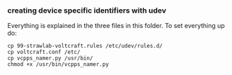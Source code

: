 
### creating device specific identifiers with udev

Everything is explained in the three files in this folder.
To set everything up do:

    cp 99-strawlab-voltcraft.rules /etc/udev/rules.d/
    cp voltcraft.conf /etc/
    cp vcpps_namer.py /usr/bin/
    chmod +x /usr/bin/vcpps_namer.py
    
